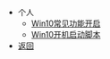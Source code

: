 * 个人
  * [Win10常见功能开启](/person/OS/Win/Win10常见功能开启)
  * [Win10开机启动脚本](/person/OS/Win/Win10开机启动脚本)
* [返回](/)
